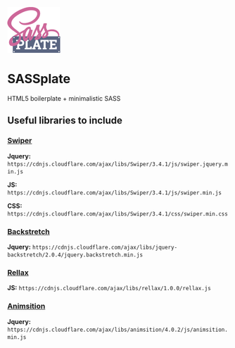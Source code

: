 ![SASSplate-logo](res/sassplate-logo-small.png)
# SASSplate
HTML5 boilerplate + minimalistic SASS

## Useful libraries to include
### [Swiper](http://idangero.us/swiper/get-started/)
**Jquery:** `https://cdnjs.cloudflare.com/ajax/libs/Swiper/3.4.1/js/swiper.jquery.min.js`

**JS:** `https://cdnjs.cloudflare.com/ajax/libs/Swiper/3.4.1/js/swiper.min.js`

**CSS:** `https://cdnjs.cloudflare.com/ajax/libs/Swiper/3.4.1/css/swiper.min.css`

### [Backstretch](http://srobbin.com/jquery-plugins/backstretch/)
**Jquery:** `https://cdnjs.cloudflare.com/ajax/libs/jquery-backstretch/2.0.4/jquery.backstretch.min.js`

### [Rellax](https://dixonandmoe.com/rellax/)
**JS:** `https://cdnjs.cloudflare.com/ajax/libs/rellax/1.0.0/rellax.js`

### [Animsition](http://git.blivesta.com/animsition/)
**Jquery:** `https://cdnjs.cloudflare.com/ajax/libs/animsition/4.0.2/js/animsition.min.js`
